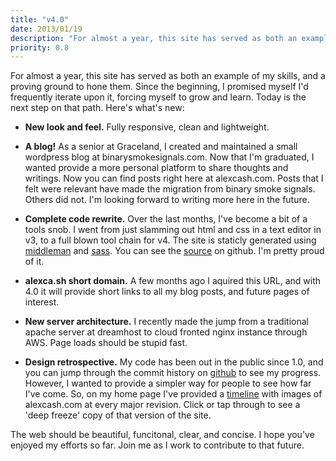 ```yaml
---
title: "v4.0"
date: 2013/01/19
description: "For almost a year, this site has served as both an example of my skills, and a proving ground to hone them. Since the beginning, I promised myself I'd frequently iterate upon it, forcing myself to grow and learn. Today is the next step on that path. Here's what's new:"
priority: 0.8
---
```


For almost a year, this site has served as both an example of my skills, and a proving ground to hone them. Since the beginning, I promised myself I'd frequently iterate upon it, forcing myself to grow and learn. Today is the next step on that path. Here's what's new:

- **New look and feel.** Fully responsive, clean and lightweight.

- **A blog!** As a senior at Graceland, I created and maintained a small wordpress blog at binarysmokesignals.com. Now that I'm graduated, I wanted provide a more personal platform to share thoughts and writings. Now you can find posts right here at alexcash.com. Posts that I felt were relevant have made the migration from binary smoke signals. Others did not. I'm looking forward to writing more here in the future.

- **Complete code rewrite.** Over the last months, I've become a bit of a tools snob. I went from just slamming out html and css in a text editor in v3, to a full blown tool chain for v4. The site is staticly generated using [middleman](http://middlemanapp.com/) and [sass](http://sass-lang.com/). You can see the [source](https://github.com/alexcash/alexcash.com) on github. I'm pretty proud of it.

- **alexca.sh short domain.** A few months ago I aquired this URL, and with 4.0 it will provide short links to all my blog posts, and future pages of interest.

- **New server architecture.** I recently made the jump from a traditional apache server at dreamhost to cloud fronted nginx instance through AWS. Page loads should be stupid fast.

- **Design retrospective.** My code has been out in the public since 1.0, and you can jump through the commit history on [github](https://github.com/alexcash/alexcash.com) to see my progress. However, I wanted to provide a simpler way for people to see how far I've come. So, on my home page I've provided a [timeline](/#timeline) with images of alexcash.com at every major revision. Click or tap through to see a 'deep freeze' copy of that version of the site.

The web should be beautiful, funcitonal, clear, and concise. I hope you've enjoyed my efforts so far. Join me as I work to contribute to that future.

